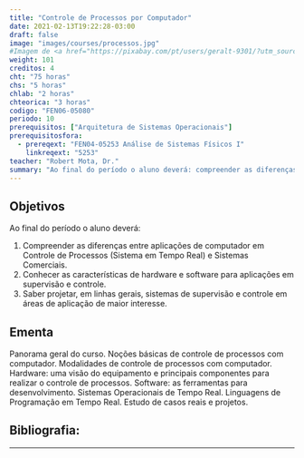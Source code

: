 ```yaml
---
title: "Controle de Processos por Computador"
date: 2021-02-13T19:22:28-03:00
draft: false
image: "images/courses/processos.jpg"
#Imagem de <a href="https://pixabay.com/pt/users/geralt-9301/?utm_source=link-attribution&amp;utm_medium=referral&amp;utm_campaign=image&amp;utm_content=410099">Gerd Altmann</a> por <a href="https://pixabay.com/pt/?utm_source=link-attribution&amp;utm_medium=referral&amp;utm_campaign=image&amp;utm_content=410099">Pixabay</a>
weight: 101
creditos: 4
cht: "75 horas"
chs: "5 horas"
chlab: "2 horas"
chteorica: "3 horas"
codigo: "FEN06-05080"
periodo: 10
prerequisitos: ["Arquitetura de Sistemas Operacionais"]
prerequisitosfora:
  - prereqext: "FEN04-05253 Análise de Sistemas Físicos I"
    linkreqext: "5253"
teacher: "Robert Mota, Dr."
summary: "Ao final do período o aluno deverá: compreender as diferenças entre aplicações de computador em Controle de Processos (Sistema em Tempo Real) e Sistemas Comerciais. Conhecer as características de hardware e software para aplicações em supervisão e controle. Saber projetar, em linhas gerais, sistemas de supervisão e controle em áreas de aplicação de maior interesse."
---
```

## Objetivos
Ao final do período o aluno deverá:
1. Compreender as diferenças entre aplicações de computador em Controle de Processos (Sistema em Tempo Real) e Sistemas Comerciais.
1. Conhecer as características de hardware e software para aplicações em supervisão e controle.
1. Saber projetar, em linhas gerais, sistemas de supervisão e controle em áreas de aplicação de maior interesse.

## Ementa
Panorama geral do curso. Noções básicas de controle de processos com computador. Modalidades de controle de processos com computador. Hardware: uma visão do equipamento e principais componentes para realizar o controle de processos. Software: as ferramentas para desenvolvimento. Sistemas Operacionais de Tempo Real. Linguagens de Programação em Tempo Real. Estudo de casos reais e projetos.

## Bibliografia:

---
